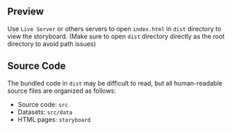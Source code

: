 ## Preview

Use `Live Server` or others servers to open `index.html` in `dist` directory to view the storyboard. (Make sure to open `dist` directory directly as the root directory to avoid path issues)

## Source Code

The bundled code in `dist` may be difficult to read, but all human-readable source files are organized as follows:

- Source code: `src`
- Datasets: `src/data`
- HTML pages: `storyboard`
